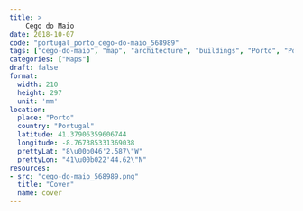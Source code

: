 ```yaml
---
title: > 
    Cego do Maio
date: 2018-10-07
code: "portugal_porto_cego-do-maio_568989"
tags: ["cego-do-maio", "map", "architecture", "buildings", "Porto", "Portugal"]
categories: ["Maps"]
draft: false
format:
  width: 210
  height: 297
  unit: 'mm'
location:
  place: "Porto"
  country: "Portugal"
  latitude: 41.37906359606744
  longitude: -8.767385331369038
  prettyLat: "8\u00b046'2.587\"W"
  prettyLon: "41\u00b022'44.62\"N"
resources:
- src: "cego-do-maio_568989.png"
  title: "Cover"
  name: cover
---
```

